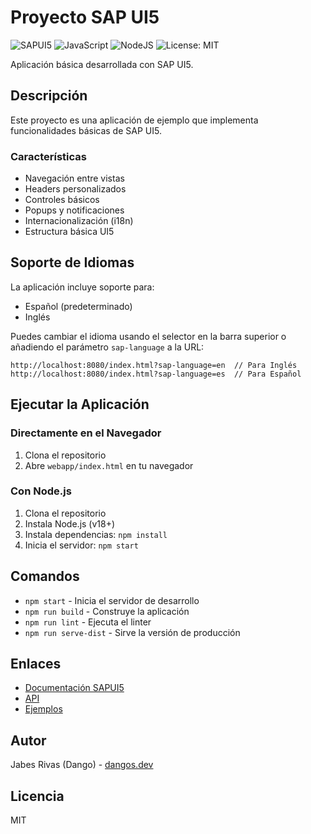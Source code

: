 # Proyecto SAP UI5

![SAPUI5](https://img.shields.io/badge/SAPUI5-1.120.0-0061AF?style=for-the-badge&logo=sap&logoColor=white)
![JavaScript](https://img.shields.io/badge/javascript-%23323330.svg?style=for-the-badge&logo=javascript&logoColor=%23F7DF1E)
![NodeJS](https://img.shields.io/badge/node.js-6DA55F?style=for-the-badge&logo=node.js&logoColor=white)
![License: MIT](https://img.shields.io/badge/License-MIT-yellow.svg?style=for-the-badge)

Aplicación básica desarrollada con SAP UI5.

## Descripción

Este proyecto es una aplicación de ejemplo que implementa funcionalidades básicas de SAP UI5.

### Características

- Navegación entre vistas
- Headers personalizados
- Controles básicos
- Popups y notificaciones
- Internacionalización (i18n)
- Estructura básica UI5

## Soporte de Idiomas

La aplicación incluye soporte para:

- Español (predeterminado)
- Inglés

Puedes cambiar el idioma usando el selector en la barra superior o añadiendo el parámetro `sap-language` a la URL:

```
http://localhost:8080/index.html?sap-language=en  // Para Inglés
http://localhost:8080/index.html?sap-language=es  // Para Español
```

## Ejecutar la Aplicación

### Directamente en el Navegador

1. Clona el repositorio
2. Abre `webapp/index.html` en tu navegador

### Con Node.js

1. Clona el repositorio
2. Instala Node.js (v18+)
3. Instala dependencias: `npm install`
4. Inicia el servidor: `npm start`

## Comandos

- `npm start` - Inicia el servidor de desarrollo
- `npm run build` - Construye la aplicación
- `npm run lint` - Ejecuta el linter
- `npm run serve-dist` - Sirve la versión de producción

## Enlaces

- [Documentación SAPUI5](https://sapui5.hana.ondemand.com/#/topic)
- [API](https://sapui5.hana.ondemand.com/#/api)
- [Ejemplos](https://sapui5.hana.ondemand.com/#/controls)

## Autor

Jabes Rivas (Dango) - [dangos.dev](https://dangos.dev)

## Licencia

MIT
